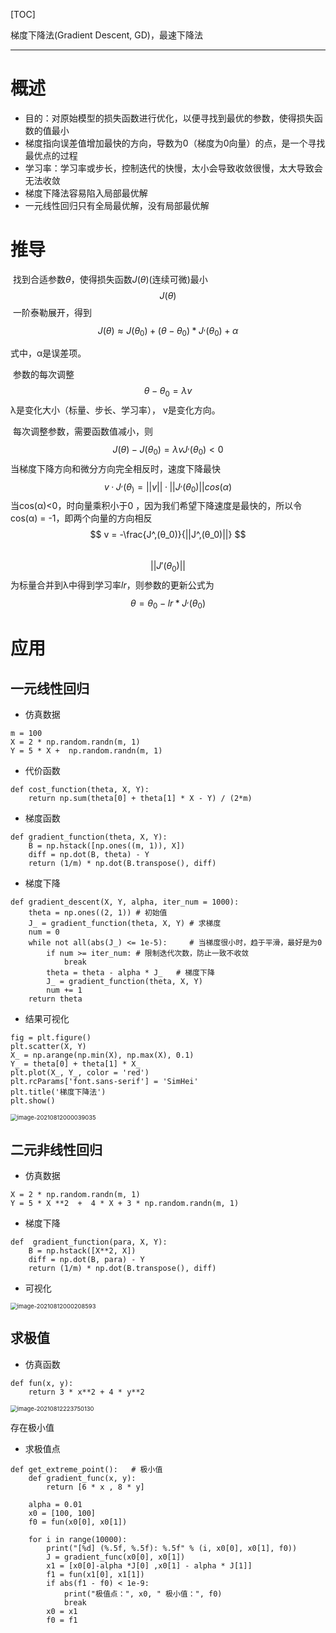 [TOC]

梯度下降法(Gradient Descent, GD)，最速下降法

***

#  概述

* 目的：对原始模型的损失函数进行优化，以便寻找到最优的参数，使得损失函数的值最小	
* 梯度指向误差值增加最快的方向，导数为0（梯度为0向量）的点，是一个寻找最优点的过程
* 学习率：学习率或步长，控制迭代的快慢，太小会导致收敛很慢，太大导致会无法收敛
* 梯度下降法容易陷入局部最优解
* 一元线性回归只有全局最优解，没有局部最优解

# 推导

​		找到合适参数$\theta$，使得损失函数$J(θ)$(连续可微)最小
$$
J(θ)
$$
​		一阶泰勒展开，得到
$$
J(θ) ≈ J(θ_0) + (θ-θ_0)*J^,(θ_0) + α
$$


式中，α是误差项。

​		参数的每次调整
$$
θ-θ_0 = λv
$$
​		λ是变化大小（标量、步长、学习率）， v是变化方向。

​		每次调整参数，需要函数值减小，则
$$
J(θ) - J(θ_0) = λvJ^,(θ_0)<0
$$
​		当梯度下降方向和微分方向完全相反时，速度下降最快
$$
v·J^,(θ_)=||v||·||J^,(θ_0)||cos(α)
$$
​		当cos(α)<0，时向量乘积小于0 ，因为我们希望下降速度是最快的，所以令cos(α) = -1，即两个向量的方向相反
$$
v = -\frac{J^,(θ_0)}{||J^,(θ_0)||}
$$
​		$$||J'(\theta_0)||$$为标量合并到λ中得到学习率$lr$，则参数的更新公式为
$$
θ= θ_0 - lr * J^,(θ_0)
$$



# 应用

## 一元线性回归

* 仿真数据

```
m = 100
X = 2 * np.random.randn(m, 1)
Y = 5 * X +  np.random.randn(m, 1)
```

* 代价函数

```
def cost_function(theta, X, Y):
    return np.sum(theta[0] + theta[1] * X - Y) / (2*m)
```

* 梯度函数

```
def gradient_function(theta, X, Y):
    B = np.hstack([np.ones((m, 1)), X])
    diff = np.dot(B, theta) - Y
    return (1/m) * np.dot(B.transpose(), diff)
```

* 梯度下降

```
def gradient_descent(X, Y, alpha, iter_num = 1000):
    theta = np.ones((2, 1)) # 初始值
    J_ = gradient_function(theta, X, Y) # 求梯度
    num = 0
    while not all(abs(J_) <= 1e-5):     # 当梯度很小时，趋于平滑，最好是为0
        if num >= iter_num: # 限制迭代次数，防止一致不收敛
            break
        theta = theta - alpha * J_   # 梯度下降
        J_ = gradient_function(theta, X, Y)
        num += 1
    return theta
```

* 结果可视化

```
fig = plt.figure()
plt.scatter(X, Y)
X_ = np.arange(np.min(X), np.max(X), 0.1)
Y_ = theta[0] + theta[1] * X_
plt.plot(X_, Y_, color = 'red')
plt.rcParams['font.sans-serif'] = 'SimHei'
plt.title('梯度下降法')
plt.show()
```

<img src="C:\Users\Voilencer\AppData\Roaming\Typora\typora-user-images\image-20210812000039035.png" alt="image-20210812000039035" style="zoom:67%;" />



## 二元非线性回归

* 仿真数据

```
X = 2 * np.random.randn(m, 1)
Y = 5 * X **2  +  4 * X + 3 * np.random.randn(m, 1)
```

* 梯度下降

```
def  gradient_function(para, X, Y):
    B = np.hstack([X**2, X])
    diff = np.dot(B, para) - Y
    return (1/m) * np.dot(B.transpose(), diff)
```

* 可视化

<img src="C:\Users\Voilencer\AppData\Roaming\Typora\typora-user-images\image-20210812000208593.png" alt="image-20210812000208593" style="zoom:67%;" />

## 求极值

* 仿真函数

```
def fun(x, y):
    return 3 * x**2 + 4 * y**2
```

<img src="C:\Users\Voilencer\AppData\Roaming\Typora\typora-user-images\image-20210812223750130.png" alt="image-20210812223750130" style="zoom:67%;" />

存在极小值

* 求极值点

```
def get_extreme_point():   # 极小值
    def gradient_func(x, y):
        return [6 * x , 8 * y]

    alpha = 0.01
    x0 = [100, 100]
    f0 = fun(x0[0], x0[1])

    for i in range(10000):
        print("[%d] (%.5f, %.5f): %.5f" % (i, x0[0], x0[1], f0))
        J = gradient_func(x0[0], x0[1])
        x1 = [x0[0]-alpha *J[0] ,x0[1] - alpha * J[1]]
        f1 = fun(x1[0], x1[1])
        if abs(f1 - f0) < 1e-9:
            print("极值点：", x0, " 极小值：", f0)
            break
        x0 = x1
        f0 = f1
```

